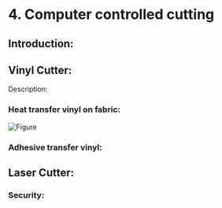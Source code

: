 # 4. Computer controlled cutting

## Introduction:

## Vinyl Cutter:

Description:

### Heat transfer vinyl on fabric:

![Figure]()

### Adhesive transfer vinyl:

## Laser Cutter:

### Security:
